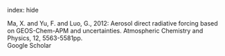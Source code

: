 index: hide

<div class="Citation">

  <div class="Citation-body">
    <div class="Citation-text">Ma, X. and Yu, F. and Luo, G., 2012: Aerosol direct radiative forcing based on GEOS-Chem-APM and uncertainties. <span class="Article-journal">Atmospheric Chemistry and Physics, </span><span class="Article-volume">12, </span>5563-5581pp.</div>
    <div class="Citation-links">
      <div class="CitationLink" data-href="https://scholar.google.com/scholar?q=Aerosol+direct+radiative+forcing+based+on+GEOS-Chem-APM+and+uncertainties">
        <div class="CitationLink-icon CitationLink-Scholar"></div>
        <div class="CitationLink-text">Google Scholar</div>
      </div>
    </div>
  </div>
</div>


<div class="Citation-copy">

</div>